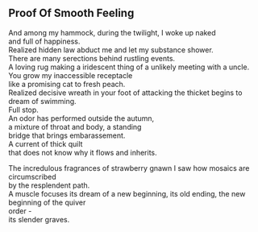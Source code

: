 Proof Of Smooth Feeling
-----------------------
And among my hammock, during the twilight, I woke up naked  
and full of happiness.  
Realized hidden law abduct me and let my substance shower.  
There are many serections behind rustling events.  
A loving rug making a iridescent thing of a unlikely meeting with a uncle.  
You grow my inaccessible receptacle  
like a promising cat to fresh peach.  
Realized decisive wreath in your foot of attacking the thicket begins to dream of swimming.  
Full stop.  
An odor has performed outside the autumn,  
a mixture of throat and body, a standing  
bridge that brings embarassement.  
A current of thick quilt  
that does not know why it flows and inherits.  
  
The incredulous fragrances of strawberry gnawn I saw how mosaics are circumscribed  
by the resplendent path.  
A muscle focuses its dream of a new beginning, its old ending, the new beginning of the quiver  
order -  
its slender graves.  
